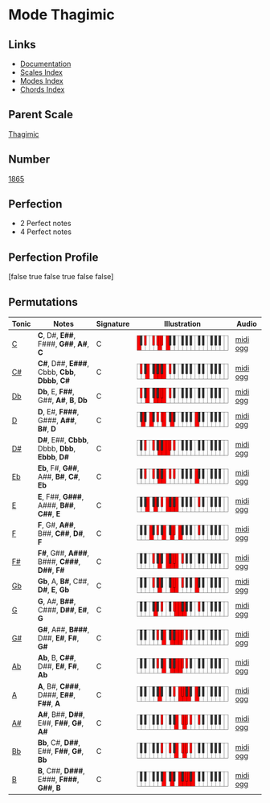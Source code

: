 # Mode Thagimic

## Links

- [Documentation](index.md)
- [Scales Index](Scales.md)
- [Modes Index](Modes.md)
- [Chords Index](Chords.md)

## Parent Scale

[Thagimic](ScaleThagimic.md)

## Number

[1865](https://ianring.com/musictheory/scales/1865)

## Perfection

- 2 Perfect notes
- 4 Perfect notes

## Perfection Profile

[false true false true false false]

## Permutations

| Tonic | Notes | Signature | Illustration | Audio |
|-------|-------|-----------|--------------|-------|
| [C](ModeCNaturalThagimic.md) | **C**, D#, **E##**, F###, **G##**, **A#**, **C** | C | ![CNaturalThagimic](ModeCNaturalThagimic.png) | [midi](ModeCNaturalThagimic.mid) [ogg](ModeCNaturalThagimic.ogg) |
| [C#](ModeCSharpThagimic.md) | **C#**, D##, **E###**, Cbbb, **Cbb**, **Dbbb**, **C#** | C | ![CSharpThagimic](ModeCSharpThagimic.png) | [midi](ModeCSharpThagimic.mid) [ogg](ModeCSharpThagimic.ogg) |
| [Db](ModeDFlatThagimic.md) | **Db**, E, **F##**, G##, **A#**, **B**, **Db** | C | ![DFlatThagimic](ModeDFlatThagimic.png) | [midi](ModeDFlatThagimic.mid) [ogg](ModeDFlatThagimic.ogg) |
| [D](ModeDNaturalThagimic.md) | **D**, E#, **F###**, G###, **A##**, **B#**, **D** | C | ![DNaturalThagimic](ModeDNaturalThagimic.png) | [midi](ModeDNaturalThagimic.mid) [ogg](ModeDNaturalThagimic.ogg) |
| [D#](ModeDSharpThagimic.md) | **D#**, E##, **Cbbb**, Dbbb, **Dbb**, **Ebbb**, **D#** | C | ![DSharpThagimic](ModeDSharpThagimic.png) | [midi](ModeDSharpThagimic.mid) [ogg](ModeDSharpThagimic.ogg) |
| [Eb](ModeEFlatThagimic.md) | **Eb**, F#, **G##**, A##, **B#**, **C#**, **Eb** | C | ![EFlatThagimic](ModeEFlatThagimic.png) | [midi](ModeEFlatThagimic.mid) [ogg](ModeEFlatThagimic.ogg) |
| [E](ModeENaturalThagimic.md) | **E**, F##, **G###**, A###, **B##**, **C##**, **E** | C | ![ENaturalThagimic](ModeENaturalThagimic.png) | [midi](ModeENaturalThagimic.mid) [ogg](ModeENaturalThagimic.ogg) |
| [F](ModeFNaturalThagimic.md) | **F**, G#, **A##**, B##, **C##**, **D#**, **F** | C | ![FNaturalThagimic](ModeFNaturalThagimic.png) | [midi](ModeFNaturalThagimic.mid) [ogg](ModeFNaturalThagimic.ogg) |
| [F#](ModeFSharpThagimic.md) | **F#**, G##, **A###**, B###, **C###**, **D##**, **F#** | C | ![FSharpThagimic](ModeFSharpThagimic.png) | [midi](ModeFSharpThagimic.mid) [ogg](ModeFSharpThagimic.ogg) |
| [Gb](ModeGFlatThagimic.md) | **Gb**, A, **B#**, C##, **D#**, **E**, **Gb** | C | ![GFlatThagimic](ModeGFlatThagimic.png) | [midi](ModeGFlatThagimic.mid) [ogg](ModeGFlatThagimic.ogg) |
| [G](ModeGNaturalThagimic.md) | **G**, A#, **B##**, C###, **D##**, **E#**, **G** | C | ![GNaturalThagimic](ModeGNaturalThagimic.png) | [midi](ModeGNaturalThagimic.mid) [ogg](ModeGNaturalThagimic.ogg) |
| [G#](ModeGSharpThagimic.md) | **G#**, A##, **B###**, D##, **E#**, **F#**, **G#** | C | ![GSharpThagimic](ModeGSharpThagimic.png) | [midi](ModeGSharpThagimic.mid) [ogg](ModeGSharpThagimic.ogg) |
| [Ab](ModeAFlatThagimic.md) | **Ab**, B, **C##**, D##, **E#**, **F#**, **Ab** | C | ![AFlatThagimic](ModeAFlatThagimic.png) | [midi](ModeAFlatThagimic.mid) [ogg](ModeAFlatThagimic.ogg) |
| [A](ModeANaturalThagimic.md) | **A**, B#, **C###**, D###, **E##**, **F##**, **A** | C | ![ANaturalThagimic](ModeANaturalThagimic.png) | [midi](ModeANaturalThagimic.mid) [ogg](ModeANaturalThagimic.ogg) |
| [A#](ModeASharpThagimic.md) | **A#**, B##, **D##**, E##, **F##**, **G#**, **A#** | C | ![ASharpThagimic](ModeASharpThagimic.png) | [midi](ModeASharpThagimic.mid) [ogg](ModeASharpThagimic.ogg) |
| [Bb](ModeBFlatThagimic.md) | **Bb**, C#, **D##**, E##, **F##**, **G#**, **Bb** | C | ![BFlatThagimic](ModeBFlatThagimic.png) | [midi](ModeBFlatThagimic.mid) [ogg](ModeBFlatThagimic.ogg) |
| [B](ModeBNaturalThagimic.md) | **B**, C##, **D###**, E###, **F###**, **G##**, **B** | C | ![BNaturalThagimic](ModeBNaturalThagimic.png) | [midi](ModeBNaturalThagimic.mid) [ogg](ModeBNaturalThagimic.ogg) |
